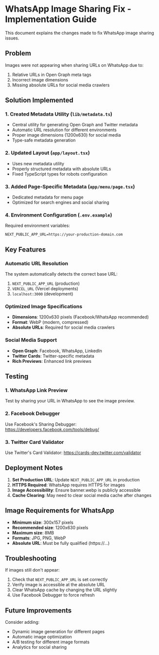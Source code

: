 # WhatsApp Image Sharing Fix - Implementation Guide

This document explains the changes made to fix WhatsApp image sharing issues.

## Problem

Images were not appearing when sharing URLs on WhatsApp due to:

1. Relative URLs in Open Graph meta tags
2. Incorrect image dimensions
3. Missing absolute URLs for social media crawlers

## Solution Implemented

### 1. Created Metadata Utility (`lib/metadata.ts`)

- Central utility for generating Open Graph and Twitter metadata
- Automatic URL resolution for different environments
- Proper image dimensions (1200x630) for social media
- Type-safe metadata generation

### 2. Updated Layout (`app/layout.tsx`)

- Uses new metadata utility
- Properly structured metadata with absolute URLs
- Fixed TypeScript types for robots configuration

### 3. Added Page-Specific Metadata (`app/menu/page.tsx`)

- Dedicated metadata for menu page
- Optimized for search engines and social sharing

### 4. Environment Configuration (`.env.example`)

Required environment variables:

```
NEXT_PUBLIC_APP_URL=https://your-production-domain.com
```

## Key Features

### Automatic URL Resolution

The system automatically detects the correct base URL:

1. `NEXT_PUBLIC_APP_URL` (production)
2. `VERCEL_URL` (Vercel deployments)
3. `localhost:3000` (development)

### Optimized Image Specifications

- **Dimensions**: 1200x630 pixels (Facebook/WhatsApp recommended)
- **Format**: WebP (modern, compressed)
- **Absolute URLs**: Required for social media crawlers

### Social Media Support

- **Open Graph**: Facebook, WhatsApp, LinkedIn
- **Twitter Cards**: Twitter-specific metadata
- **Rich Previews**: Enhanced link previews

## Testing

### 1. WhatsApp Link Preview

Test by sharing your URL in WhatsApp to see the image preview.

### 2. Facebook Debugger

Use Facebook's Sharing Debugger:
https://developers.facebook.com/tools/debug/

### 3. Twitter Card Validator

Use Twitter's Card Validator:
https://cards-dev.twitter.com/validator

## Deployment Notes

1. **Set Production URL**: Update `NEXT_PUBLIC_APP_URL` in production
2. **HTTPS Required**: WhatsApp requires HTTPS for images
3. **Image Accessibility**: Ensure banner.webp is publicly accessible
4. **Cache Clearing**: May need to clear social media cache after changes

## Image Requirements for WhatsApp

- **Minimum size**: 300x157 pixels
- **Recommended size**: 1200x630 pixels
- **Maximum size**: 8MB
- **Formats**: JPG, PNG, WebP
- **Absolute URL**: Must be fully qualified (https://...)

## Troubleshooting

If images still don't appear:

1. Check that `NEXT_PUBLIC_APP_URL` is set correctly
2. Verify image is accessible at the absolute URL
3. Clear WhatsApp cache by changing the URL slightly
4. Use Facebook Debugger to force refresh

## Future Improvements

Consider adding:

- Dynamic image generation for different pages
- Automatic image optimization
- A/B testing for different image formats
- Analytics for social sharing
